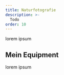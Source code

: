 ```yaml
---
title: Naturfotografie
description: >-
  Todo
order: 10
---
```


lorem ipsum

## Mein Equipment

lorem ipsum
